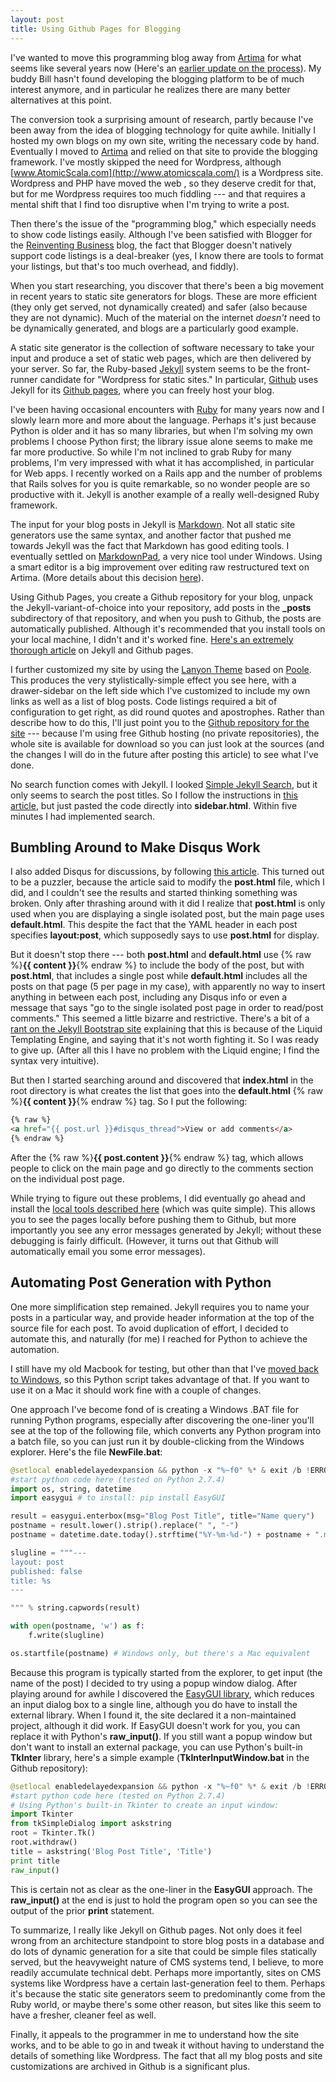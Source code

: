 ```yaml
---
layout: post
title: Using Github Pages for Blogging
---
```


I've wanted to move this programming blog away from [Artima](http://www.artima.com/weblogs/index.jsp?blogger=beckel) for what seems like several years now (Here's an [earlier update on the process](http://www.artima.com/weblogs/viewpost.jsp?thread=361740)). My buddy Bill hasn't found developing the blogging platform to be of much interest anymore, and in particular he realizes there are many better alternatives at this point.

The conversion took a surprising amount of research, partly because I've been away from the idea of blogging technology for quite awhile. Initially I hosted my own blogs on my own site, writing the necessary code by hand. Eventually I moved to [Artima](http://www.artima.com/weblogs/index.jsp?blogger=beckel) and relied on that site to provide the blogging framework. I've mostly skipped the need for Wordpress, although [www.AtomicScala.com](http://www.atomicscala.com/) is a Wordpress site. Wordpress and PHP have moved the web , so they deserve credit for that, but for me Wordpress requires too much fiddling --- and that requires a mental shift that I find too disruptive when I'm trying to write a post.

Then there's the issue of the "programming blog," which especially needs to show code listings easily. Although I've been satisfied with Blogger for the [Reinventing Business](http://www.reinventing-business.com/) blog, the fact that Blogger doesn't natively support code listings is a deal-breaker (yes, I know there are tools to format your listings, but that's too much overhead, and fiddly).

When you start researching, you discover that there's been a big movement in recent years to static site generators for blogs. These are more efficient (they only get served, not dynamically created) and safer (also because they are not dynamic). Much of the material on the internet *doesn't* need to be dynamically generated, and blogs are a particularly good example.

A static site generator is the collection of software necessary to take your input and produce a set of static web pages, which are then delivered by your server. So far, the Ruby-based [Jekyll](http://jekyllrb.com/) system seems to be the front-runner candidate for "Wordpress for static sites." In particular, [Github](https://github.com/) uses Jekyll for its [Github pages](https://pages.github.com/), where you can freely host your blog.

I've been having occasional encounters with [Ruby](https://www.ruby-lang.org/en/) for many years now and I slowly learn more and more about the language. Perhaps it's just because Python is older and it has so many libraries, but when I'm solving my own problems I choose Python first; the library issue alone seems to make me far more productive. So while I'm not inclined to grab Ruby for many problems, I'm very impressed with what it has accomplished, in particular for Web apps. I recently worked on a Rails app and the number of problems that Rails solves for you is quite remarkable, so no wonder people are so productive with it. Jekyll is another example of a really well-designed Ruby framework.

The input for your blog posts in Jekyll is [Markdown](http://daringfireball.net/projects/markdown/syntax). Not all static site generators use the same syntax, and another factor that pushed me towards Jekyll was the fact that Markdown has good editing tools. I eventually settled on [MarkdownPad](http://markdownpad.com/), a very nice tool under Windows. Using a smart editor is a big improvement over editing raw restructured text on Artima. (More details about this decision [here](http://www.artima.com/weblogs/viewpost.jsp?thread=361787)).

Using Github Pages, you create a Github repository for your blog, unpack the Jekyll-variant-of-choice into your repository, add posts in the **_posts** subdirectory of that repository, and when you push to Github, the posts are automatically published. Although it's recommended that you install tools on your local machine, I didn't and it's worked fine. [Here's an extremely thorough article](http://www.smashingmagazine.com/2014/08/01/build-blog-jekyll-github-pages/) on Jekyll and Github pages.

I further customized my site by using the [Lanyon Theme](https://github.com/poole/lanyon#readme) based on [Poole](http://getpoole.com/). This produces the very stylistically-simple effect you see here, with a drawer-sidebar on the left side which I've customized to include my own links as well as a list of blog posts. Code listings required a bit of configuration to get right, as did round quotes and apostrophes. Rather than describe how to do this, I'll just point you to the [Github repository for the site](https://github.com/BruceEckel/BruceEckel.github.io) --- because I'm using free Github hosting (no private repositories), the whole site is available for download so you can just look at the sources (and the changes I will do in the future after posting this article) to see what I've done.

No search function comes with Jekyll. I looked [Simple Jekyll Search](https://github.com/christian-fei/Simple-Jekyll-Search), but it only seems to search the post titles. So I follow the instructions in [this article](http://truongtx.me/2012/12/28/jekyll-create-simple-search-box/), but just pasted the code directly into **sidebar.html**. Within five minutes I had implemented search. 

## Bumbling Around to Make Disqus Work ##

I also added Disqus for discussions, by following [this article](http://joshualande.com/jekyll-github-pages-poole/). This turned out to be a puzzler, because the article said to modify the **post.html** file, which I did, and I couldn't see the results and started thinking something was broken. Only after thrashing around with it did I realize that **post.html** is only used when you are displaying a single isolated post, but the main page uses **default.html**. This despite the fact that the YAML header in each post specifies **layout:post**, which supposedly says to use **post.html** for display.

But it doesn't stop there --- both **post.html** and **default.html** use {% raw %}**{{ content }}**{% endraw %} to include the body of the post, but with **post.html**, that includes a single post while **default.html** includes all the posts on that page (5 per page in my case), with apparently no way to insert anything in between each post, including any Disqus info or even a message that says "go to the single isolated post page in order to read/post comments." This seemed a little bizarre and restrictive. There's a bit of a [rant on the Jekyll Bootstrap site](http://jekyllbootstrap.com/lessons/jekyll-introduction.html#toc_16) explaining that this is because of the Liquid Templating Engine, and saying that it's not worth fighting it. So I was ready to give up. (After all this I have no problem with the Liquid engine; I find the syntax very intuitive).

But then I started searching around and discovered that **index.html** in the root directory is what creates the list that goes into the **default.html** {% raw %}**{{ content }}**{% endraw %} tag. So I put the following:

```html
{% raw %}
<a href="{{ post.url }}#disqus_thread">View or add comments</a>
{% endraw %}
```
After the {% raw %}**{{ post.content }}**{% endraw %} tag, which allows people to click on the main page and go directly to the comments section on the individual post page.

While trying to figure out these problems, I did eventually go ahead and install the [local tools described here](https://help.github.com/articles/using-jekyll-with-pages/#using-jekyll) (which was quite simple). This allows you to see the pages locally before pushing them to Github, but more importantly you see any error messages generated by Jekyll; without these debugging is fairly difficult. (However, it turns out that Github will automatically email you some error messages).

## Automating Post Generation with Python ##

One more simplification step remained. Jekyll requires you to name your posts in a particular way, and provide header information at the top of the source file for each post. To avoid duplication of effort, I decided to automate this, and naturally (for me) I reached for Python to achieve the automation.

I still have my old Macbook for testing, but other than that I've [moved back to Windows](http://www.artima.com/weblogs/viewpost.jsp?thread=350864), so this Python script takes advantage of that. If you want to use it on a Mac it should work fine with a couple of changes.

One approach I've become fond of is creating a Windows .BAT file for running Python programs, especially after discovering the one-liner you'll see at the top of the following file, which converts any Python program into a batch file, so you can just run it by double-clicking from the Windows explorer. Here's the file **NewFile.bat**:

```python
@setlocal enabledelayedexpansion && python -x "%~f0" %* & exit /b !ERRORLEVEL!
#start python code here (tested on Python 2.7.4)
import os, string, datetime
import easygui # to install: pip install EasyGUI

result = easygui.enterbox(msg="Blog Post Title", title="Name query")
postname = result.lower().strip().replace(" ", "-")
postname = datetime.date.today().strftime("%Y-%m-%d-") + postname + ".md"

slugline = """---
layout: post
published: false
title: %s
---

""" % string.capwords(result)

with open(postname, 'w') as f:
    f.write(slugline)

os.startfile(postname) # Windows only, but there's a Mac equivalent
```

Because this program is typically started from the explorer, to get input (the name of the post) I decided to try using a popup window dialog. After playing around for awhile I discovered the [EasyGUI library](http://easygui.sourceforge.net/), which reduces an input dialog box to a single line, although you do have to install the external library. When I found it, the site declared it a non-maintained project, although it did work. If EasyGUI doesn't work for you, you can replace it with Python's **raw_input()**. If you still want a popup window but don't want to install an external package, you can use Python's built-in **TkInter** library, here's a simple example (**TkInterInputWindow.bat** in the Github repository):

```python
@setlocal enabledelayedexpansion && python -x "%~f0" %* & exit /b !ERRORLEVEL!
#start python code here (tested on Python 2.7.4)
# Using Python's built-in Tkinter to create an input window:
import Tkinter
from tkSimpleDialog import askstring
root = Tkinter.Tk()
root.withdraw()
title = askstring('Blog Post Title', 'Title')
print title
raw_input()
```  
This is certain not as clear as the one-liner in the **EasyGUI** approach. The **raw_input()** at the end is just to hold the program open so you can see the output of the prior **print** statement.

To summarize, I really like Jekyll on Github pages. Not only does it feel wrong from an architecture standpoint to store blog posts in a database and do lots of dynamic generation for a site that could be simple files statically served, but the heavyweight nature of CMS systems tend, I believe, to more readily accumulate technical debt. Perhaps more importantly, sites on CMS systems like Wordpress have a certain last-generation feel to them. Perhaps it's because the static site generators seem to predominantly come from the Ruby world, or maybe there's some other reason, but sites like this seem to have a fresher, cleaner feel as well.

Finally, it appeals to the programmer in me to understand how the site works, and to be able to go in and tweak it without having to understand the details of something like Wordpress. The fact that all my blog posts and site customizations are archived in Github is a significant plus.